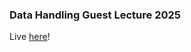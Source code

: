 ### Data Handling Guest Lecture 2025

Live [here](https://minnaheim.github.io/dh_guest_lecture_2025/presentation.html)!